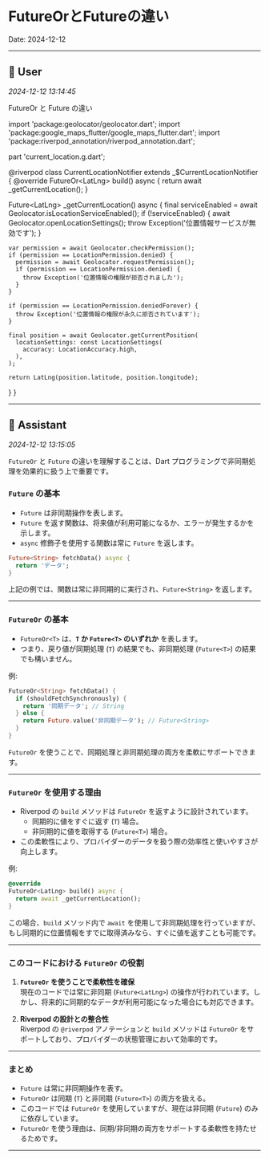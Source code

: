 # FutureOrとFutureの違い

Date: 2024-12-12

---

## 👤 User
*2024-12-12 13:14:45*

FutureOr と Future の違い

import 'package:geolocator/geolocator.dart';
import 'package:google_maps_flutter/google_maps_flutter.dart';
import 'package:riverpod_annotation/riverpod_annotation.dart';

part 'current_location.g.dart';

@riverpod
class CurrentLocationNotifier extends _$CurrentLocationNotifier {
  @override
  FutureOr&lt;LatLng&gt; build() async {
    return await _getCurrentLocation();
  }

  Future&lt;LatLng&gt; _getCurrentLocation() async {
    final serviceEnabled = await Geolocator.isLocationServiceEnabled();
    if (!serviceEnabled) {
      await Geolocator.openLocationSettings();
      throw Exception('位置情報サービスが無効です');
    }

    var permission = await Geolocator.checkPermission();
    if (permission == LocationPermission.denied) {
      permission = await Geolocator.requestPermission();
      if (permission == LocationPermission.denied) {
        throw Exception('位置情報の権限が拒否されました');
      }
    }

    if (permission == LocationPermission.deniedForever) {
      throw Exception('位置情報の権限が永久に拒否されています');
    }

    final position = await Geolocator.getCurrentPosition(
      locationSettings: const LocationSettings(
        accuracy: LocationAccuracy.high,
      ),
    );

    return LatLng(position.latitude, position.longitude);
  }
}

---

## 🤖 Assistant
*2024-12-12 13:15:05*

`FutureOr` と `Future` の違いを理解することは、Dart プログラミングで非同期処理を効果的に扱う上で重要です。

### **`Future` の基本**
- `Future` は非同期操作を表します。
- `Future` を返す関数は、将来値が利用可能になるか、エラーが発生するかを示します。
- `async` 修飾子を使用する関数は常に `Future` を返します。

```dart
Future<String> fetchData() async {
  return 'データ';
}
```

上記の例では、関数は常に非同期的に実行され、`Future<String>` を返します。

---

### **`FutureOr` の基本**
- `FutureOr<T>` は、**`T` か `Future<T>` のいずれか** を表します。
- つまり、戻り値が同期処理 (`T`) の結果でも、非同期処理 (`Future<T>`) の結果でも構いません。

例:
```dart
FutureOr<String> fetchData() {
  if (shouldFetchSynchronously) {
    return '同期データ'; // String
  } else {
    return Future.value('非同期データ'); // Future<String>
  }
}
```

`FutureOr` を使うことで、同期処理と非同期処理の両方を柔軟にサポートできます。

---

### **`FutureOr` を使用する理由**
- Riverpod の `build` メソッドは `FutureOr` を返すように設計されています。
  - 同期的に値をすぐに返す (`T`) 場合。
  - 非同期的に値を取得する (`Future<T>`) 場合。
- この柔軟性により、プロバイダーのデータを扱う際の効率性と使いやすさが向上します。

例:
```dart
@override
FutureOr<LatLng> build() async {
  return await _getCurrentLocation();
}
```

この場合、`build` メソッド内で `await` を使用して非同期処理を行っていますが、もし同期的に位置情報をすでに取得済みなら、すぐに値を返すことも可能です。

---

### **このコードにおける `FutureOr` の役割**
1. **`FutureOr` を使うことで柔軟性を確保**  
   現在のコードでは常に非同期 (`Future<LatLng>`) の操作が行われています。しかし、将来的に同期的なデータが利用可能になった場合にも対応できます。

2. **Riverpod の設計との整合性**  
   Riverpod の `@riverpod` アノテーションと `build` メソッドは `FutureOr` をサポートしており、プロバイダーの状態管理において効率的です。

---

### **まとめ**
- `Future` は常に非同期操作を表す。
- `FutureOr` は同期 (`T`) と非同期 (`Future<T>`) の両方を扱える。
- このコードでは `FutureOr` を使用していますが、現在は非同期 (`Future`) のみに依存しています。
- `FutureOr` を使う理由は、同期/非同期の両方をサポートする柔軟性を持たせるためです。

---

